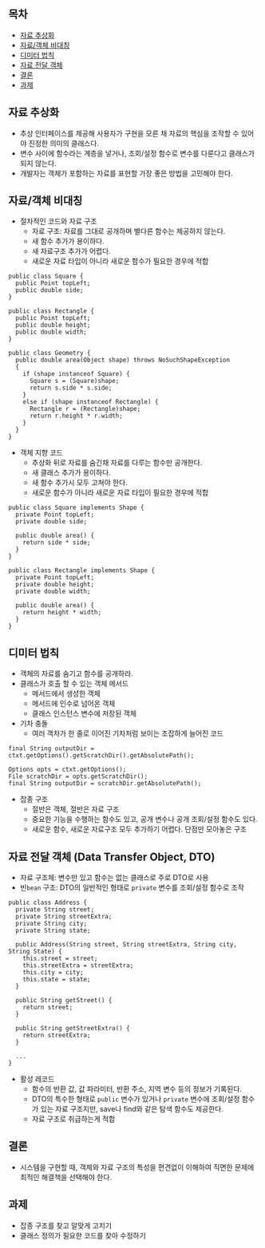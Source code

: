 ## 목차 ##
- [자료 추상화](#1)
- [자료/객체 비대칭](#2)
- [디미터 법칙](#3)
- [자료 전달 객체](#4)
- [결론](#5)
- [과제](#6)

<a name="1"></a>
## 자료 추상화 ##
- 추상 인터페이스를 제공해 사용자가 구현을 모른 채 자료의 핵심을 조작할 수 있어야 진정한 의미의 클래스다.
- 변수 사이에 함수라는 계층을 넣거나, 조회/설정 함수로 변수를 다룬다고 클래스가 되지 않는다.
- 개발자는 객체가 포함하는 자료를 표현할 가장 좋은 방법을 고민해야 한다.

<a name="2"></a>
## 자료/객체 비대칭 ##
- 절차적인 코드와 자료 구조
  - 자료 구조: 자료를 그대로 공개하며 별다른 함수는 제공하지 않는다.
  - 새 함수 추가가 용이하다.
  - 새 자료구조 추가가 어렵다.
  - 새로운 자료 타입이 아니라 새로운 함수가 필요한 경우에 적합
```
public class Square {
  public Point topLeft;
  public double side;
}

public class Rectangle {
  public Point topLeft;
  public double height;
  public double width;
}

public class Geometry {
  public double area(Object shape) throws NoSuchShapeException
  {
    if (shape instanceof Square) {
      Square s = (Square)shape;
      return s.side * s.side;
    }
    else if (shape instanceof Rectangle) {
      Rectangle r = (Rectangle)shape;
      return r.height * r.width;
    }
  }
}
```
- 객체 지향 코드
  - 추상화 뒤로 자료를 숨긴채 자료를 다루는 함수만 공개한다.
  - 새 클래스 추가가 용이하다.
  - 새 함수 추가시 모두 고쳐야 한다.
  - 새로운 함수가 아니라 새로운 자료 타입이 필요한 경우에 적합
```
public class Square implements Shape {
  private Point topLeft;
  private double side;
  
  public double area() {
    return side * side;
  }
}

public class Rectangle implements Shape {
  private Point topLeft;
  private double height;
  private double width;
  
  public double area() {
    return height * width;
  }
}
```

<a name="3"></a>
## 디미터 법칙 ##
- 객체의 자료를 숨기고 함수를 공개하라.
- 클래스가 호출 할 수 있는 객체 메서드
  - 메서드에서 생성한 객체
  - 메서드에 인수로 넘어온 객체
  - 클래스 인스턴스 변수에 저장된 객체
- 기차 충돌
  - 여러 객차가 한 줄로 이어진 기차처럼 보이는 조잡하게 늘어진 코드
```
final String outputDir = ctxt.getOptions().getScratchDir().getAbsolutePath();
```
```
Options opts = ctxt.getOptions();
File scratchDir = opts.getScratchDir();
final String outputDir = scratchDir.getAbsolutePath();
```
- 잡종 구조
  - 절반은 객체, 절반은 자료 구조
  - 중요한 기능을 수행하는 함수도 있고, 공개 변수나 공개 조회/설정 함수도 있다.
  - 새로운 함수, 새로운 자료구조 모두 추가하기 어렵다. 단점만 모아놓은 구조

<a name="4"></a>
## 자료 전달 객체 (Data Transfer Object, DTO) ##
- 자료 구조체: 변수만 있고 함수는 없는 클래스로 주로 DTO로 사용
- 빈`bean` 구조: DTO의 일반적인 형태로 `private` 변수를 조회/설정 함수로 조작
```
public class Address {
  private String street;
  private String streetExtra;
  private String city;
  private String state;
  
  public Address(String street, String streetExtra, String city, String State) {
    this.street = street;
    this.streetExtra = streetExtra;
    this.city = city;
    this.state = state;
  }
  
  public String getStreet() {
    return street;
  }
  
  public String getStreetExtra() {
    return streetExtra;
  }
  
  ...
}
```
- 활성 레코드
  - 함수의 반환 값, 값 파라미터, 반환 주소, 지역 변수 등의 정보가 기록된다.
  - DTO의 특수한 형태로 `public` 변수가 있거나 `private` 변수에 조회/설정 함수가 있는 자료 구조지만, save나 find와 같은 탐색 함수도 제공한다.
  - 자료 구조로 취급하는게 적합

<a name="5"></a>
## 결론 ##
- 시스템을 구현할 때, 객체와 자료 구조의 특성을 편견없이 이해하여 직면한 문제에 최적인 해결책을 선택해야 한다.

<a name="6"></a>
## 과제 ##
- 잡종 구조를 찾고 알맞게 고치기
- 클래스 정의가 필요한 코드를 찾아 수정하기
